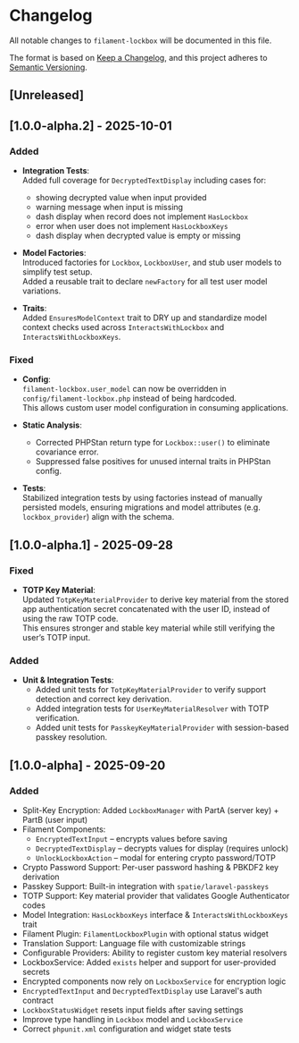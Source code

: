 # Changelog

All notable changes to `filament-lockbox` will be documented in this file.

The format is based on [Keep a Changelog](https://keepachangelog.com/en/1.0.0/),
and this project adheres to [Semantic Versioning](https://semver.org/spec/v2.0.0.html).

## [Unreleased]

## [1.0.0-alpha.2] - 2025-10-01

### Added

- **Integration Tests**:  
  Added full coverage for `DecryptedTextDisplay` including cases for:
    - showing decrypted value when input provided
    - warning message when input is missing
    - dash display when record does not implement `HasLockbox`
    - error when user does not implement `HasLockboxKeys`
    - dash display when decrypted value is empty or missing

- **Model Factories**:  
  Introduced factories for `Lockbox`, `LockboxUser`, and stub user models to simplify test setup.  
  Added a reusable trait to declare `newFactory` for all test user model variations.

- **Traits**:  
  Added `EnsuresModelContext` trait to DRY up and standardize model context checks used across `InteractsWithLockbox`
  and `InteractsWithLockboxKeys`.

### Fixed

- **Config**:  
  `filament-lockbox.user_model` can now be overridden in `config/filament-lockbox.php` instead of being hardcoded.  
  This allows custom user model configuration in consuming applications.
- **Static Analysis**:
    - Corrected PHPStan return type for `Lockbox::user()` to eliminate covariance error.
    - Suppressed false positives for unused internal traits in PHPStan config.

- **Tests**:  
  Stabilized integration tests by using factories instead of manually persisted models, ensuring migrations and model
  attributes (e.g. `lockbox_provider`) align with the schema.

## [1.0.0-alpha.1] - 2025-09-28

### Fixed

- **TOTP Key Material**:  
  Updated `TotpKeyMaterialProvider` to derive key material from the stored app authentication secret concatenated with
  the user ID, instead of using the raw TOTP code.  
  This ensures stronger and stable key material while still verifying the user’s TOTP input.

### Added

- **Unit & Integration Tests**:
    - Added unit tests for `TotpKeyMaterialProvider` to verify support detection and correct key derivation.
    - Added integration tests for `UserKeyMaterialResolver` with TOTP verification.
    - Added unit tests for `PasskeyKeyMaterialProvider` with session-based passkey resolution.

## [1.0.0-alpha] - 2025-09-20

### Added

- Split-Key Encryption: Added `LockboxManager` with PartA (server key) + PartB (user input)
- Filament Components:
    - `EncryptedTextInput` – encrypts values before saving
    - `DecryptedTextDisplay` – decrypts values for display (requires unlock)
    - `UnlockLockboxAction` – modal for entering crypto password/TOTP
- Crypto Password Support: Per-user password hashing & PBKDF2 key derivation
- Passkey Support: Built-in integration with `spatie/laravel-passkeys`
- TOTP Support: Key material provider that validates Google Authenticator codes
- Model Integration: `HasLockboxKeys` interface & `InteractsWithLockboxKeys` trait
- Filament Plugin: `FilamentLockboxPlugin` with optional status widget
- Translation Support: Language file with customizable strings
- Configurable Providers: Ability to register custom key material resolvers
- LockboxService: Added `exists` helper and support for user-provided secrets
- Encrypted components now rely on `LockboxService` for encryption logic
- `EncryptedTextInput` and `DecryptedTextDisplay` use Laravel's auth contract
- `LockboxStatusWidget` resets input fields after saving settings
- Improve type handling in `Lockbox` model and `LockboxService`
- Correct `phpunit.xml` configuration and widget state tests
